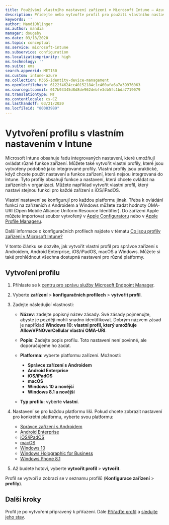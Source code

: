```yaml
---
title: Používání vlastního nastavení zařízení v Microsoft Intune – Azure | Microsoft Docs
description: Přidejte nebo vytvořte profil pro použití vlastního nastavení pro Windows Phone, Windows 8.1, Windows 10 a novější, Správce zařízení s Androidem, Android Enterprise, macOS a zařízení s iOS/iPadOS pomocí Microsoft Intune.
keywords: ''
author: MandiOhlinger
ms.author: mandia
manager: dougeby
ms.date: 03/18/2020
ms.topic: conceptual
ms.service: microsoft-intune
ms.subservice: configuration
ms.localizationpriority: high
ms.technology: ''
ms.suite: ems
search.appverid: MET150
ms.custom: intune-azure
ms.collection: M365-identity-device-management
ms.openlocfilehash: 6122f4624cc40152184c1c460afa6a7a39976063
ms.sourcegitcommit: 017b93345d8d8de962debfe3db5fc1bda7719079
ms.translationtype: MT
ms.contentlocale: cs-CZ
ms.lasthandoff: 03/21/2020
ms.locfileid: "80083989"
---
```

# <a name="create-a-profile-with-custom-settings-in-intune"></a>Vytvoření profilu s vlastním nastavením v Intune

Microsoft Intune obsahuje řadu integrovaných nastavení, které umožňují ovládat různé funkce zařízení. Můžete také vytvořit vlastní profily, které jsou vytvořeny podobně jako integrované profily. Vlastní profily jsou praktické, když chcete použít nastavení a funkce zařízení, která nejsou integrovaná do Intune. Tyto profily obsahují funkce a nastavení, která chcete ovládat na zařízeních v organizaci. Můžete například vytvořit vlastní profil, který nastaví stejnou funkci pro každé zařízení s iOS/iPadOS.

Vlastní nastavení se konfigurují pro každou platformu jinak. Třeba k ovládání funkcí na zařízeních s Androidem a Windows můžete zadat hodnoty OMA-URI (Open Mobile Alliance Uniform Resource Identifier). Do zařízení Apple můžete importovat soubor vytvořený v [Apple Configuratoru](https://itunes.apple.com/us/app/apple-configurator-2/id1037126344?mt=12) nebo v [Apple Profile Manageru](https://support.apple.com/profile-manager).

Další informace o konfiguračních profilech najdete v tématu [Co jsou profily zařízení v Microsoft Intune?](device-profiles.md)

V tomto článku se dozvíte, jak vytvořit vlastní profil pro správce zařízení s Androidem, Android Enterprise, iOS/iPadOS, macOS a Windows. Můžete si také prohlédnout všechna dostupná nastavení pro různé platformy.

## <a name="create-the-profile"></a>Vytvoření profilu

1. Přihlaste se k [centru pro správu služby Microsoft Endpoint Manager](https://go.microsoft.com/fwlink/?linkid=2109431).
2. Vyberte **zařízení** > **konfiguračních profilech** > **vytvořit profil**.
3. Zadejte následující vlastnosti:

    - **Název**: zadejte popisný název zásady. Své zásady pojmenujte, abyste je později mohli snadno identifikovat. Dobrým názvem zásad je například **Windows 10: vlastní profil, který umožňuje AllowVPNOverCellular vlastní OMA-URI**.
    - **Popis**: Zadejte popis profilu. Toto nastavení není povinné, ale doporučujeme ho zadat.
    - **Platforma**: vyberte platformu zařízení. Možnosti:

      - **Správce zařízení s Androidem**
      - **Android Enterprise**
      - **iOS/iPadOS**
      - **macOS**
      - **Windows 10 a novější**
      - **Windows 8.1 a novější**

    - **Typ profilu**: vyberte **vlastní**.

4. Nastavení se pro každou platformu liší. Pokud chcete zobrazit nastavení pro konkrétní platformu, vyberte svou platformu:

    - [Správce zařízení s Androidem](custom-settings-android.md)
    - [Android Enterprise](custom-settings-android-for-work.md)
    - [iOS/iPadOS](custom-settings-ios.md)
    - [macOS](custom-settings-macos.md)
    - [Windows 10](custom-settings-windows-10.md)
    - [Windows Holographic for Business](custom-settings-windows-holographic.md)
    - [Windows Phone 8.1](custom-settings-windows-phone-8-1.md)

5. Až budete hotovi, vyberte **vytvořit profil** > **vytvořit**.

Profil se vytvoří a zobrazí se v seznamu profilů (**Konfigurace zařízení** > **profily**).

## <a name="next-steps"></a>Další kroky

Profil je po vytvoření připravený k přiřazení. Dále [Přiřaďte profil](device-profile-assign.md) a [sledujte jeho stav](device-profile-monitor.md).

